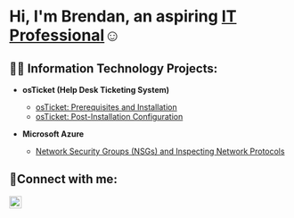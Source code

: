 <h1>Hi, I'm Brendan, an aspiring <a href="https://www.linkedin.com/in/brendan-clake-739883262/">IT Professional</a>☺</h1>

<h2>👨‍💻 Information Technology Projects:</h2>

- <b>osTicket (Help Desk Ticketing System)</b>
  - [osTicket: Prerequisites and Installation](https://github.com/BrendanC11/osticket-prereqs)
  - [osTicket: Post-Installation Configuration](https://github.com/BrendanC11/osticket-postinstall)
  
- <b>Microsoft Azure</b>
  - [Network Security Groups (NSGs) and Inspecting Network Protocols](https://github.com/joshmadakorcc/azure-network-protocols)

<h2>🤳Connect with me:</h2>

[<img align="left" alt="Josh | LinkedIn" width="22px" src="https://cdn.jsdelivr.net/npm/simple-icons@v3/icons/linkedin.svg" />][linkedin]

[linkedin]: https://www.linkedin.com/in/brendan-clake-739883262/
